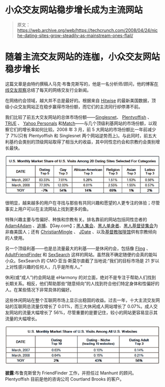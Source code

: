# 小众交友网站稳步增长成为主流网站

> 原文：<https://web.archive.org/web/https://techcrunch.com/2008/04/24/niche-dating-sites-grow-steadily-as-mainstream-ones-flail/>

# 随着主流交友网站的连枷，小众交友网站稳步增长

这篇文章是由特约撰稿人马克·布鲁克斯写的，他是一名分析师/顾问，他的博客[在线交友观察](https://web.archive.org/web/20230128184435/http://onlinepersonalswatch.typepad.com/)总结了每天的网络交友行业新闻。

在网络约会领域，越大并不总是最好的。根据来自 [Hitwise](https://web.archive.org/web/20230128184435/http://www.hitwise.com/) 的最新美国数据，顶级小众交友网站正在稳步赢得市场份额，而它们的主流同行却停滞不前。

我们比较了前五大交友网站的总体市场份额——[Singlesnet](https://web.archive.org/web/20230128184435/http://www.singlesnet.com/)、 [Plentyoffish](https://web.archive.org/web/20230128184435/http://www.plentyoffish.com/) 、 [TRUE](https://web.archive.org/web/20230128184435/http://www.true.com/) 、 [Yahoo Personals](https://web.archive.org/web/20230128184435/http://personals.yahoo.com/) 和[Match](https://web.archive.org/web/20230128184435/http://www.match.com/)——与几个顶级利基网站的市场份额，以观察它们的增长率如何比较。2008 年 3 月，前 5 大网站的市场份额比一年前减少了 7%(只有 Plentyoffish 和 Singlesnet 两个网站逆势而上)。与此同时，前五大利基约会类别的顶级网站取得了相当大的收益，其中同性恋约会和宗教约会类别增长最快。

![](img/442116374067ee37a93a4aaa7d1aa36e.png)

很明显，越来越多的用户在寻找与那些有共同兴趣和愿望的人更专注的体验；尽管事实上用户可以在主流网站上找到更多的鱼。

特殊兴趣主要与性偏好、种族和宗教有关。排名靠前的网站包括同性恋者的 [Adam4Adam](https://web.archive.org/web/20230128184435/http://www.adam4adam.com/) 、[追捕](https://web.archive.org/web/20230128184435/http://www.manhunt.net/)、【Gay.com】；[黑人集会](https://web.archive.org/web/20230128184435/http://www.blackpeoplemeet.com/)、[黑人单身者](https://web.archive.org/web/20230128184435/http://www.blacksingles.com/)、[黑人基督徒集会](https://web.archive.org/web/20230128184435/http://www.blackchristianpeoplemeet.com/)为非裔美国人；还有 [ChristianMingle](https://web.archive.org/web/20230128184435/http://www.christianmingle.com/) 、 [JDate](https://web.archive.org/web/20230128184435/http://www.jdate.com/) 、以及[基督教咖啡馆](https://web.archive.org/web/20230128184435/http://www.christiancafe.com/)供有宗教倾向的人使用。

另一个顶级利基——也是总流量最大的利基——是休闲约会，包括像 [Fling](https://web.archive.org/web/20230128184435/http://www.fling.com/) 、 [AdultFriendFinder](https://web.archive.org/web/20230128184435/http://adultfriendfinder.com/) 和 [SexSearch](https://web.archive.org/web/20230128184435/http://www.sexsearchcom.com/) 这样的网站。虽然我不确定随便约会真的能叫小众。SexSearch 的 CMO·亚当·斯莫尔直截了当地说:“我们的目标市场是 21 岁以上对性感兴趣的任何人，几乎是所有人。”

休闲(或“成人”)约会网站是 eHarmony 的对立面，绝对不是专注于帮助人们找到长期关系。相反，他们帮助那些“随意倾向”的人找到符合他们特定身体和性偏好的人。在某些情况下非常具体的偏好。

这些休闲网站在整个互联网市场上显示出稳固的收益。过去一年，十大主流交友网站的互联网总流量仅增长了 0.01%，而三大休闲成人网站增长了 0.07%。成人交友网站的流量大幅增长了 56%，尽管重要的是要记住，较小的网站更容易显示其流量的大幅增长。

![](img/36f3c8324286e6f8c3ee3561e02f0853.png)

**披露**:布鲁克斯曾为 FriendFinder 工作，并担任过 Manhunt 的顾问。Plentyoffish 目前是他的咨询公司 Courtland Brooks 的客户。